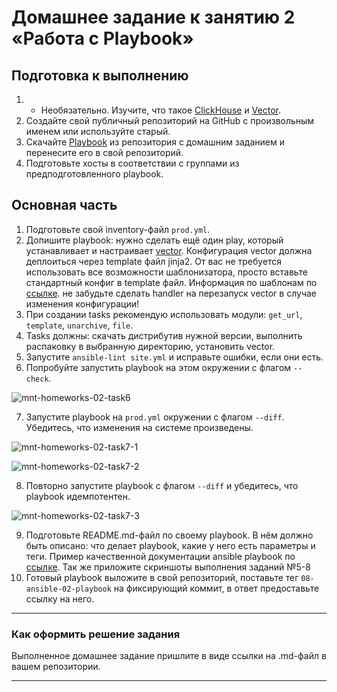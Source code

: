# Домашнее задание к занятию 2 «Работа с Playbook»

## Подготовка к выполнению

1. * Необязательно. Изучите, что такое [ClickHouse](https://www.youtube.com/watch?v=fjTNS2zkeBs) и [Vector](https://www.youtube.com/watch?v=CgEhyffisLY).
2. Создайте свой публичный репозиторий на GitHub с произвольным именем или используйте старый.
3. Скачайте [Playbook](./playbook/) из репозитория с домашним заданием и перенесите его в свой репозиторий.
4. Подготовьте хосты в соответствии с группами из предподготовленного playbook.

## Основная часть

1. Подготовьте свой inventory-файл `prod.yml`.
2. Допишите playbook: нужно сделать ещё один play, который устанавливает и настраивает [vector](https://vector.dev). Конфигурация vector должна деплоиться через template файл jinja2. От вас не требуется использовать все возможности шаблонизатора, просто вставьте стандартный конфиг в template файл. Информация по шаблонам по [ссылке](https://www.dmosk.ru/instruktions.php?object=ansible-nginx-install). не забудьте сделать handler на перезапуск vector в случае изменения конфигурации!
3. При создании tasks рекомендую использовать модули: `get_url`, `template`, `unarchive`, `file`.
4. Tasks должны: скачать дистрибутив нужной версии, выполнить распаковку в выбранную директорию, установить vector.
5. Запустите `ansible-lint site.yml` и исправьте ошибки, если они есть.
6. Попробуйте запустить playbook на этом окружении с флагом `--check`.

![mnt-homeworks-02-task6](https://github.com/user-attachments/assets/a9125140-21a2-4dfb-a545-bf7a90d5b237)

7. Запустите playbook на `prod.yml` окружении с флагом `--diff`. Убедитесь, что изменения на системе произведены.

![mnt-homeworks-02-task7-1](https://github.com/user-attachments/assets/af0c5edf-d6d2-4ce4-9a1a-5988a587de44)

![mnt-homeworks-02-task7-2](https://github.com/user-attachments/assets/cd16a777-3fdd-4973-a0b3-c0d1e86eb0ca)

8. Повторно запустите playbook с флагом `--diff` и убедитесь, что playbook идемпотентен.

![mnt-homeworks-02-task7-3](https://github.com/user-attachments/assets/e04b9fca-c29e-43d0-ae75-ecff4c05e9d2)

9. Подготовьте README.md-файл по своему playbook. В нём должно быть описано: что делает playbook, какие у него есть параметры и теги. Пример качественной документации ansible playbook по [ссылке](https://github.com/opensearch-project/ansible-playbook). Так же приложите скриншоты выполнения заданий №5-8
10. Готовый playbook выложите в свой репозиторий, поставьте тег `08-ansible-02-playbook` на фиксирующий коммит, в ответ предоставьте ссылку на него.

---

### Как оформить решение задания

Выполненное домашнее задание пришлите в виде ссылки на .md-файл в вашем репозитории.

---
